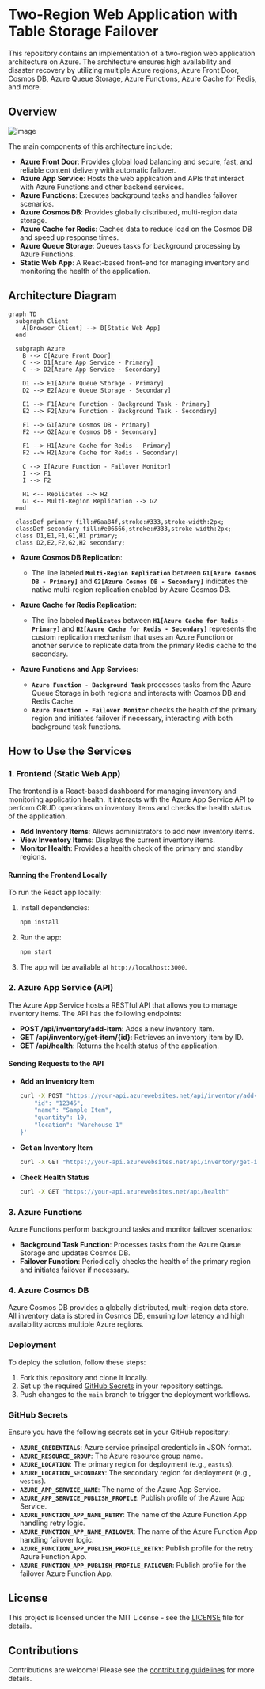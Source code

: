 # Two-Region Web Application with Table Storage Failover

This repository contains an implementation of a two-region web application architecture on Azure. The architecture ensures high availability and disaster recovery by utilizing multiple Azure regions, Azure Front Door, Cosmos DB, Azure Queue Storage, Azure Functions, Azure Cache for Redis, and more.

## Overview

![image](https://github.com/user-attachments/assets/3faf1293-a5a3-4b1f-a232-fab3cd2bffe0)



The main components of this architecture include:

- **Azure Front Door**: Provides global load balancing and secure, fast, and reliable content delivery with automatic failover.
- **Azure App Service**: Hosts the web application and APIs that interact with Azure Functions and other backend services.
- **Azure Functions**: Executes background tasks and handles failover scenarios.
- **Azure Cosmos DB**: Provides globally distributed, multi-region data storage.
- **Azure Cache for Redis**: Caches data to reduce load on the Cosmos DB and speed up response times.
- **Azure Queue Storage**: Queues tasks for background processing by Azure Functions.
- **Static Web App**: A React-based front-end for managing inventory and monitoring the health of the application.

## Architecture Diagram

```mermaid
graph TD
  subgraph Client
    A[Browser Client] --> B[Static Web App]
  end

  subgraph Azure
    B --> C[Azure Front Door]
    C --> D1[Azure App Service - Primary]
    C --> D2[Azure App Service - Secondary]
    
    D1 --> E1[Azure Queue Storage - Primary]
    D2 --> E2[Azure Queue Storage - Secondary]
    
    E1 --> F1[Azure Function - Background Task - Primary]
    E2 --> F2[Azure Function - Background Task - Secondary]
    
    F1 --> G1[Azure Cosmos DB - Primary]
    F2 --> G2[Azure Cosmos DB - Secondary]
    
    F1 --> H1[Azure Cache for Redis - Primary]
    F2 --> H2[Azure Cache for Redis - Secondary]
    
    C --> I[Azure Function - Failover Monitor]
    I --> F1
    I --> F2

    H1 <-- Replicates --> H2
    G1 <-- Multi-Region Replication --> G2
  end

  classDef primary fill:#6aa84f,stroke:#333,stroke-width:2px;
  classDef secondary fill:#e06666,stroke:#333,stroke-width:2px;
  class D1,E1,F1,G1,H1 primary;
  class D2,E2,F2,G2,H2 secondary;
```

- **Azure Cosmos DB Replication**: 
  - The line labeled **`Multi-Region Replication`** between **`G1[Azure Cosmos DB - Primary]`** and **`G2[Azure Cosmos DB - Secondary]`** indicates the native multi-region replication enabled by Azure Cosmos DB.
  
- **Azure Cache for Redis Replication**:
  - The line labeled **`Replicates`** between **`H1[Azure Cache for Redis - Primary]`** and **`H2[Azure Cache for Redis - Secondary]`** represents the custom replication mechanism that uses an Azure Function or another service to replicate data from the primary Redis cache to the secondary.

- **Azure Functions and App Services**: 
  - **`Azure Function - Background Task`** processes tasks from the Azure Queue Storage in both regions and interacts with Cosmos DB and Redis Cache.
  - **`Azure Function - Failover Monitor`** checks the health of the primary region and initiates failover if necessary, interacting with both background task functions.

## How to Use the Services

### 1. **Frontend (Static Web App)**

The frontend is a React-based dashboard for managing inventory and monitoring application health. It interacts with the Azure App Service API to perform CRUD operations on inventory items and checks the health status of the application.

- **Add Inventory Items**: Allows administrators to add new inventory items.
- **View Inventory Items**: Displays the current inventory items.
- **Monitor Health**: Provides a health check of the primary and standby regions.

#### Running the Frontend Locally

To run the React app locally:

1. Install dependencies:

    ```bash
    npm install
    ```

2. Run the app:

    ```bash
    npm start
    ```

3. The app will be available at `http://localhost:3000`.

### 2. **Azure App Service (API)**

The Azure App Service hosts a RESTful API that allows you to manage inventory items. The API has the following endpoints:

- **POST /api/inventory/add-item**: Adds a new inventory item.
- **GET /api/inventory/get-item/{id}**: Retrieves an inventory item by ID.
- **GET /api/health**: Returns the health status of the application.

#### Sending Requests to the API

- **Add an Inventory Item**

    ```bash
    curl -X POST "https://your-api.azurewebsites.net/api/inventory/add-item" -H "Content-Type: application/json" -d '{
        "id": "12345",
        "name": "Sample Item",
        "quantity": 10,
        "location": "Warehouse 1"
    }'
    ```

- **Get an Inventory Item**

    ```bash
    curl -X GET "https://your-api.azurewebsites.net/api/inventory/get-item/12345"
    ```

- **Check Health Status**

    ```bash
    curl -X GET "https://your-api.azurewebsites.net/api/health"
    ```

### 3. **Azure Functions**

Azure Functions perform background tasks and monitor failover scenarios:

- **Background Task Function**: Processes tasks from the Azure Queue Storage and updates Cosmos DB.
- **Failover Function**: Periodically checks the health of the primary region and initiates failover if necessary.

### 4. **Azure Cosmos DB**

Azure Cosmos DB provides a globally distributed, multi-region data store. All inventory data is stored in Cosmos DB, ensuring low latency and high availability across multiple Azure regions.

### Deployment

To deploy the solution, follow these steps:

1. Fork this repository and clone it locally.
2. Set up the required [GitHub Secrets](#github-secrets) in your repository settings.
3. Push changes to the `main` branch to trigger the deployment workflows.

### GitHub Secrets

Ensure you have the following secrets set in your GitHub repository:

- **`AZURE_CREDENTIALS`**: Azure service principal credentials in JSON format.
- **`AZURE_RESOURCE_GROUP`**: The Azure resource group name.
- **`AZURE_LOCATION`**: The primary region for deployment (e.g., `eastus`).
- **`AZURE_LOCATION_SECONDARY`**: The secondary region for deployment (e.g., `westus`).
- **`AZURE_APP_SERVICE_NAME`**: The name of the Azure App Service.
- **`AZURE_APP_SERVICE_PUBLISH_PROFILE`**: Publish profile of the Azure App Service.
- **`AZURE_FUNCTION_APP_NAME_RETRY`**: The name of the Azure Function App handling retry logic.
- **`AZURE_FUNCTION_APP_NAME_FAILOVER`**: The name of the Azure Function App handling failover logic.
- **`AZURE_FUNCTION_APP_PUBLISH_PROFILE_RETRY`**: Publish profile for the retry Azure Function App.
- **`AZURE_FUNCTION_APP_PUBLISH_PROFILE_FAILOVER`**: Publish profile for the failover Azure Function App.

## License

This project is licensed under the MIT License - see the [LICENSE](LICENSE) file for details.

## Contributions

Contributions are welcome! Please see the [contributing guidelines](CONTRIBUTING.md) for more details.
